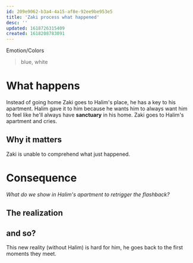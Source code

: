 ```yaml
---
id: 209e9062-b3a4-4a15-af8e-92ee9be953e5
title: 'Zaki process what happened'
desc: ''
updated: 1618726315409
created: 1618208783091
---
```

Emotion/Colors
> blue, white

# What happens
Instead of going home Zaki goes to Halim's place, he has a key to his apartment. Halim gave it to him because he wants him to always want him to feel like he'll always have **sanctuary** in his home.
Zaki goes to Halim's apartment and cries.

##  Why it matters
Zaki is unable to comprehend what just happened.

# Consequence
*What do we show in Halim's apartment to retrigger the flashback?*

## The realization

## and so?
This new reality (without Halim) is hard for him, he goes back to the first moments they meet.
